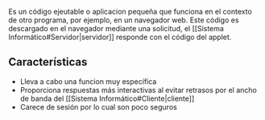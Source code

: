 Es un código ejeutable o aplicacion pequeña que funciona en el contexto de otro programa, por ejemplo, en un navegador web.
Este código es descargado en el navegador mediante una solicitud, el [[Sistema Informático#Servidor|servidor]] responde con el código del applet.

## Características

- Lleva a cabo una funcion muy específica
- Proporciona respuestas más interactivas al evitar retrasos por el ancho de banda del [[Sistema Informático#Cliente|cliente]]
- Carece de sesión por lo cual son poco seguros